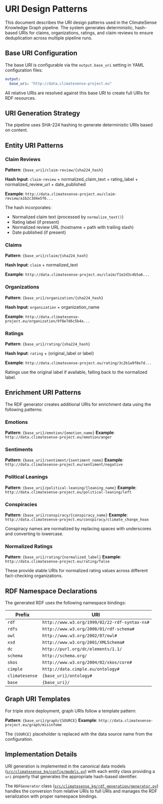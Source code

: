 # URI Design Patterns

This document describes the URI design patterns used in the ClimateSense Knowledge Graph pipeline. The system generates deterministic, hash-based URIs for claims, organizations, ratings, and claim reviews to ensure deduplication across multiple pipeline runs.

## Base URI Configuration

The base URI is configurable via the `output.base_uri` setting in YAML configuration files:

```yaml
output:
  base_uri: "http://data.climatesense-project.eu"
```

All relative URIs are resolved against this base URI to create full URIs for RDF resources.

## URI Generation Strategy

The pipeline uses SHA-224 hashing to generate deterministic URIs based on content.

## Entity URI Patterns

### Claim Reviews

**Pattern**: `{base_uri}/claim-review/{sha224_hash}`

**Hash Input**: `claim-review` + normalized_claim_text + rating_label + normalized_review_url + date_published

**Example**: `http://data.climatesense-project.eu/claim-review/a1b2c3d4e5f6...`

The hash incorporates:

- Normalized claim text (processed by `normalize_text()`)
- Rating label (if present)
- Normalized review URL (hostname + path with trailing slash)
- Date published (if present)

### Claims

**Pattern**: `{base_uri}/claim/{sha224_hash}`

**Hash Input**: `claim` + normalized_text

**Example**: `http://data.climatesense-project.eu/claim/f1e2d3c4b5a6...`

### Organizations

**Pattern**: `{base_uri}/organization/{sha224_hash}`

**Hash Input**: `organization` + organization_name

**Example**: `http://data.climatesense-project.eu/organization/9f8e7d6c5b4a...`

### Ratings

**Pattern**: `{base_uri}/rating/{sha224_hash}`

**Hash Input**: `rating` + (original_label or label)

**Example**: `http://data.climatesense-project.eu/rating/3c2b1a9f8e7d...`

Ratings use the original label if available, falling back to the normalized label.

## Enrichment URI Patterns

The RDF generator creates additional URIs for enrichment data using the following patterns:

### Emotions

**Pattern**: `{base_uri}/emotion/{emotion_name}`
**Example**: `http://data.climatesense-project.eu/emotion/anger`

### Sentiments

**Pattern**: `{base_uri}/sentiment/{sentiment_name}`
**Example**: `http://data.climatesense-project.eu/sentiment/negative`

### Political Leanings

**Pattern**: `{base_uri}/political-leaning/{leaning_name}`
**Example**: `http://data.climatesense-project.eu/political-leaning/left`

### Conspiracies

**Pattern**: `{base_uri}/conspiracy/{conspiracy_name}`
**Example**: `http://data.climatesense-project.eu/conspiracy/climate_change_hoax`

Conspiracy names are normalized by replacing spaces with underscores and converting to lowercase.

### Normalized Ratings

**Pattern**: `{base_uri}/rating/{normalized_label}`
**Example**: `http://data.climatesense-project.eu/rating/false`

These provide stable URIs for normalized rating values across different fact-checking organizations.

## RDF Namespace Declarations

The generated RDF uses the following namespace bindings:

| Prefix         | URI                                           |
| -------------- | --------------------------------------------- |
| `rdf`          | `http://www.w3.org/1999/02/22-rdf-syntax-ns#` |
| `rdfs`         | `http://www.w3.org/2000/01/rdf-schema#`       |
| `owl`          | `http://www.w3.org/2002/07/owl#`              |
| `xsd`          | `http://www.w3.org/2001/XMLSchema#`           |
| `dc`           | `http://purl.org/dc/elements/1.1/`            |
| `schema`       | `http://schema.org/`                          |
| `skos`         | `http://www.w3.org/2004/02/skos/core#`        |
| `cimple`       | `http://data.cimple.eu/ontology#`             |
| `climatesense` | `{base_uri}/ontology#`                        |
| `base`         | `{base_uri}/`                                 |

## Graph URI Templates

For triple store deployment, graph URIs follow a template pattern:

**Pattern**: `{base_uri}/graph/{SOURCE}`
**Example**: `http://data.climatesense-project.eu/graph/misinfome`

The `{SOURCE}` placeholder is replaced with the data source name from the configuration.

## Implementation Details

URI generation is implemented in the canonical data models ([`src/climatesense_kg/config/models.py`](src/climatesense_kg/config/models.py)) with each entity class providing a `uri` property that generates the appropriate hash-based identifier.

The `RDFGenerator` class ([`src/climatesense_kg/rdf_generation/generator.py`](src/climatesense_kg/rdf_generation/generator.py)) handles the conversion from relative URIs to full URIs and manages the RDF serialization with proper namespace bindings.
